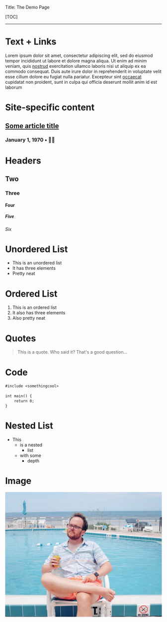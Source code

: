 Title: The Demo Page

[TOC]

---

# Text + Links

Lorem ipsum dolor sit amet, consectetur adipiscing elit, sed do eiusmod tempor incididunt ut labore et dolore magna aliqua. Ut enim ad minim veniam, quis [nostrud](/) exercitation ullamco laboris nisi ut aliquip ex ea commodo consequat. Duis aute irure dolor in reprehenderit in voluptate velit esse cillum dolore eu fugiat nulla pariatur. Excepteur sint [occaecat](/) cupidatat non proident, sunt in culpa qui officia deserunt mollit anim id est laborum

# Site-specific content

<h2 class='article_title'>
<a href="/">Some article title</a>
</h2>
<h3 class='article_subhead'>
January 1, 1970 • 🍊🥓
</h3>

# Headers
## Two
### Three
#### Four
##### Five
###### Six

# Unordered List

- This is an unordered list
- It has three elements
- Pretty neat

# Ordered List

1. This is an ordered list
2. It also has three elements
3. Also pretty neat

# Quotes

> This is a quote. Who said it? That's a good question...

# Code

    #include <somethingcool>

    int main() {
        return 0;
    }

# Nested List

- This
    - is a nested
        - list
    - with some
        - depth

# Image

![Peter looking cool in front of a pool](media/peter_pool.jpg "Peter looking cool in front of a pool")
